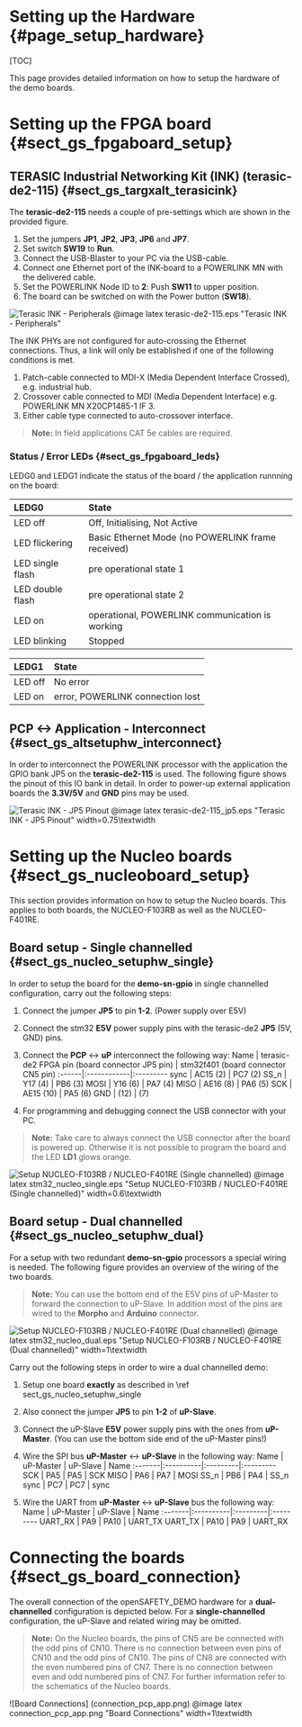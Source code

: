 Setting up the Hardware {#page_setup_hardware}
============

[TOC]

This page provides detailed information on how to setup the hardware of the
demo boards.



# Setting up the FPGA board {#sect_gs_fpgaboard_setup}

## TERASIC Industrial Networking Kit (INK) (terasic-de2-115) {#sect_gs_targxalt_terasicink}

The **terasic-de2-115** needs a couple of pre-settings which are shown in the
provided figure.

1. Set the jumpers **JP1**, **JP2**, **JP3**, **JP6** and **JP7**.
2. Set switch **SW19** to **Run**.
3. Connect the USB-Blaster to your PC via the USB-cable.
4. Connect one Ethernet port of the INK-board to a POWERLINK MN with the
   delivered cable.
5. Set the POWERLINK Node ID to **2**: Push **SW11** to upper position.
6. The board can be switched on with the Power button (**SW18**).

![Terasic INK - Peripherals](terasic-de2-115.png)
@image latex terasic-de2-115.eps "Terasic INK - Peripherals"

The INK PHYs are not configured for auto-crossing the Ethernet connections.
Thus, a link will only be established if one of the following conditions is met.

1. Patch-cable connected to MDI-X (Media Dependent Interface Crossed), e.g.
   industrial hub.
2. Crossover cable connected to MDI (Media Dependent Interface) e.g.
   POWERLINK MN X20CP1485-1 IF 3.
3. Either cable type connected to auto-crossover interface.

> **Note:** In field applications CAT 5e cables are required.

### Status / Error LEDs {#sect_gs_fpgaboard_leds}

LEDG0 and LEDG1 indicate the status of the board / the application runnning
on the board:

LEDG0            | State
:----------------|:--------
LED off          | Off, Initialising, Not Active
LED flickering   | Basic Ethernet Mode (no POWERLINK frame received)
LED single flash | pre operational state 1
LED double flash | pre operational state 2
LED on           | operational, POWERLINK communication is working
LED blinking     | Stopped


LEDG1            | State
:----------------|:--------
LED off          | No error
LED on           | error, POWERLINK connection lost


## PCP <-> Application - Interconnect  {#sect_gs_altsetuphw_interconnect}

In order to interconnect the POWERLINK processor with the application the GPIO
bank JP5 on the **terasic-de2-115** is used. The following figure shows the
pinout of this IO bank in detail.
In order to power-up external application boards the
**3.3V/5V** and **GND** pins may be used.

![Terasic INK - JP5 Pinout](terasic-de2-115_jp5.png)
@image latex terasic-de2-115_jp5.eps "Terasic INK - JP5 Pinout" width=0.75\textwidth


# Setting up the Nucleo boards {#sect_gs_nucleoboard_setup}

This section provides information on how to setup the Nucleo boards.
This applies to both boards, the NUCLEO-F103RB as well as the
NUCLEO-F401RE.

## Board setup - Single channelled    {#sect_gs_nucleo_setuphw_single}
In order to setup the board for the **demo-sn-gpio** in
single channelled configuration, carry out the following steps:
1. Connect the jumper **JP5** to pin **1-2**. (Power supply over E5V)
2. Connect the stm32 **E5V** power supply pins with the terasic-de2 **JP5**
  (5V, GND) pins.
3. Connect the **PCP** <-> **uP** interconnect the following way:
    Name   | terasic-de2 FPGA pin (board connector JP5 pin) | stm32f401 (board connector CN5 pin)
    :------|:------------|:---------
    sync   | AC15 (2)    | PC7  (2)
    SS_n   | Y17 (4)     | PB6 (3)
    MOSI   | Y16 (6)     | PA7 (4)
    MISO   | AE16 (8)    | PA6 (5)
    SCK    | AE15 (10)   | PA5 (6)
    GND    | (12)        | (7)

4. For programming and debugging connect the USB connector with your PC.
 > **Note:** Take care to always connect the USB connector after the board is
 > powered up. Otherwise it is not possible to program the board and the LED **LD1**
 > glows orange.

![Setup NUCLEO-F103RB / NUCLEO-F401RE (Single channelled)](stm32_nucleo_single.png)
@image latex stm32_nucleo_single.eps "Setup NUCLEO-F103RB / NUCLEO-F401RE (Single channelled)" width=0.6\textwidth


## Board setup - Dual channelled    {#sect_gs_nucleo_setuphw_dual}
For a setup with two redundant **demo-sn-gpio** processors a special wiring is
needed. The following figure provides an overview of the wiring of the two boards.

> **Note:** You can use the bottom end of the E5V pins of uP-Master to forward
> the connection to uP-Slave. In addition most of the pins are wired to the
> **Morpho** and **Arduino** connector.

![Setup NUCLEO-F103RB / NUCLEO-F401RE (Dual channelled)](stm32_nucleo_dual.png)
@image latex stm32_nucleo_dual.eps "Setup NUCLEO-F103RB / NUCLEO-F401RE (Dual channelled)" width=1\textwidth

Carry out the following steps in order to wire a dual channelled demo:
1. Setup one board **exactly** as described in \ref sect_gs_nucleo_setuphw_single
2. Also connect the jumper **JP5** to pin **1-2** of **uP-Slave**.
3. Connect the uP-Slave **E5V** power supply pins with the ones from **uP-Master**.
   (You can use the bottom side end of the uP-Master pins!)
4. Wire the SPI bus **uP-Master** <-> **uP-Slave** in the following way:
    Name    | uP-Master | uP-Slave | Name
    :-------|:----------|:---------|:---------
    SCK     | PA5       | PA5      | SCK
    MISO    | PA6       | PA7      | MOSI
    SS_n    | PB6       | PA4      | SS_n
    sync    | PC7       | PC7      | sync

5. Wire the UART from **uP-Master** <-> **uP-Slave** bus the following way:
    Name    | uP-Master | uP-Slave | Name
    :-------|:----------|:---------|:---------
    UART_RX | PA9       | PA10     | UART_TX
    UART_TX | PA10      | PA9      | UART_RX



# Connecting the boards {#sect_gs_board_connection}

The overall connection of the openSAFETY_DEMO hardware for a **dual-channelled**
configuration is depicted below. For a **single-channelled** configuration,
the uP-Slave and related wiring may be omitted.
 > **Note:** On the Nucleo boards, the pins of CN5 are be connected with the
 > odd pins of CN10. There is no connection between even pins of CN10 and
 > the odd pins of CN10.
 > The pins of CN8 are connected with the even numbered pins of CN7. There
 > is no connection between even and odd numbered pins of CN7.
 > For further information refer to the schematics of the Nucleo boards.



![Board Connections] (connection_pcp_app.png)
@image latex connection_pcp_app.png "Board Connections" width=1\textwidth
